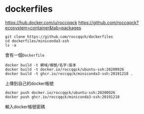 # dockerfiles
https://hub.docker.com/u/roccqqck
https://github.com/roccqqck?ecosystem=container&tab=packages

```
git clone https://github.com/roccqqck/dockerfiles
cd dockerfiles/miniconda3-ssh
ls -a
```
會有一個```Dockerfile```
```
docker build -t 網域/帳號/名字:版本
docker build -t docker.io/roccqqck/ubuntu-ssh:20200926
docker build -t ghcr.io/roccqqck/miniconda3-ssh:20191218 .
```

上傳到自己的docker帳號
```
docker push docker.io/roccqqck/ubuntu-ssh:20200926
docker push ghcr.io/roccqqck/miniconda3-ssh:20191218
```
輸入docker帳號密碼
